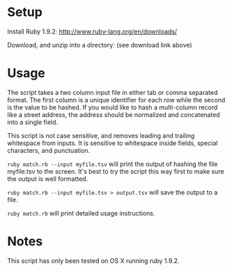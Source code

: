 # Setup

Install Ruby 1.9.2:
http://www.ruby-lang.org/en/downloads/

Download, and unzip into a directory:
(see download link above)

# Usage

The script takes a two column input file in either tab or comma separated format. The first column is a unique identifier for each row while the second is the value to be hashed. If you would like to hash a multi-column record like a street address, the address should be normalized and concatenated into a single field.

This script is not case sensitive, and removes leading and trailing whitespace from inputs. It is sensitive to whitespace inside fields, special characters, and punctuation. 

`ruby match.rb --input myfile.tsv`
will print the output of hashing the file myfile.tsv to the screen. It's best to try the script this way first to make sure the output is well formatted. 

`ruby match.rb --input myfile.tsv > output.tsv` 
will save the output to a file. 

`ruby match.rb`
will print detailed usage instructions. 

# Notes

This script has only been tested on OS X running ruby 1.9.2.


